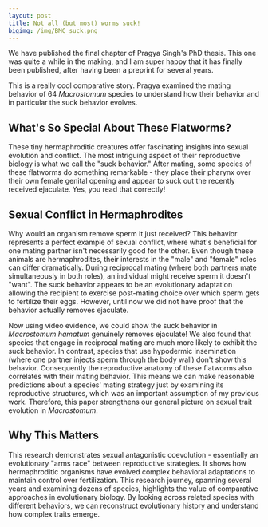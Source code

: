 ```yaml
---
layout: post
title: Not all (but most) worms suck!
bigimg: /img/BMC_suck.png
---
```


We have published the final chapter of Pragya Singh's PhD thesis. This one was quite a while in the making, and I am super happy that it has finally been published, after having been a preprint for several years.

This is a really cool comparative story. Pragya examined the mating behavior of 64 *Macrostomum* species to understand how their behavior and in particular the suck behavior evolves. 


## What's So Special About These Flatworms?
These tiny hermaphroditic creatures offer fascinating insights into sexual evolution and conflict.
The most intriguing aspect of their reproductive biology is what we call the "suck behavior." After mating, some species of these flatworms do something remarkable - they place their pharynx over their own female genital opening and appear to suck out the recently received ejaculate. Yes, you read that correctly!

## Sexual Conflict in Hermaphrodites
Why would an organism remove sperm it just received? This behavior represents a perfect example of sexual conflict, where what's beneficial for one mating partner isn't necessarily good for the other. Even though these animals are hermaphrodites, their interests in the "male" and "female" roles can differ dramatically.
During reciprocal mating (where both partners mate simultaneously in both roles), an individual might receive sperm it doesn't "want". The suck behavior appears to be an evolutionary adaptation allowing the recipient to exercise post-mating choice over which sperm gets to fertilize their eggs. However, until now we did not have proof that the behavior actually removes ejaculate.

Now using video evidence, we could show the suck behavior in *Macrostomum hamatum* genuinely removes ejaculate! We also found that species that engage in reciprocal mating are much more likely to exhibit the suck behavior. In contrast, species that use hypodermic insemination (where one partner injects sperm through the body wall) don't show this behavior.
Consequently the reproductive anatomy of these flatworms also correlates with their mating behavior. This means we can make reasonable predictions about a species' mating strategy just by examining its reproductive structures, which was an important assumption of my previous work. Therefore, this paper strengthens our general picture on sexual trait evolution in *Macrostomum*.

## Why This Matters
This research demonstrates sexual antagonistic coevolution - essentially an evolutionary "arms race" between reproductive strategies. It shows how hermaphroditic organisms have evolved complex behavioral adaptations to maintain control over fertilization.
This research journey, spanning several years and examining dozens of species, highlights the value of comparative approaches in evolutionary biology. By looking across related species with different behaviors, we can reconstruct evolutionary history and understand how complex traits emerge.
